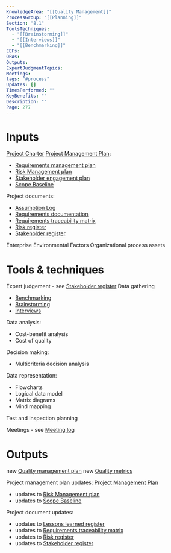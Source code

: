 ```yaml
---
KnowledgeArea: "[[Quality Management]]"
ProcessGroup: "[[Planning]]"
Section: "8.1"
ToolsTechniques:
  - "[[Brainstorming]]"
  - "[[Interviews]]"
  - "[[Benchmarking]]"
EEFs:
OPAs:
Outputs:
ExpertJudgmentTopics:
Meetings:
tags: "#process"
Updates: []
TimesPerformed: ""
KeyBenefits: ""
Description: ""
Page: 277
---
```

# Inputs
[Project Charter](Project%20Charter.md)
[Project Management Plan](Project%20Management%20Plan.md):
* [Requirements management plan](Requirements%20management%20plan.md)
* [Risk Management plan](Risk%20Management%20plan.md)
* [Stakeholder engagement plan](Stakeholder%20engagement%20plan.md)
* [Scope Baseline](Scope%20Baseline.md)

Project documents:
* [Assumption Log](Assumption%20Log.md)
* [Requirements documentation](Requirements%20documentation.md)
* [Requirements traceability matrix](Requirements%20traceability%20matrix.md)
* [Risk register](Risk%20register.md)
* [Stakeholder register](Stakeholder%20register.md)

Enterprise Environmental Factors
Organizational process assets

# Tools & techniques
Expert judgement - see [Stakeholder register](Stakeholder%20register.md)
Data gathering
* [Benchmarking](Benchmarking.md)
* [Brainstorming](Brainstorming.md)
* [Interviews](Interviews.md)

Data analysis:
* Cost-benefit analysis
* Cost of quality

Decision making:
* Multicriteria decision analysis

Data representation:
* Flowcharts
* Logical data model
* Matrix diagrams
* Mind mapping

Test and inspection planning

Meetings - see [Meeting log](Meeting%20log.md)
# Outputs
new [Quality management plan](Quality%20management%20plan.md)
new [Quality metrics](Quality%20metrics.md)

Project management plan updates: [Project Management Plan](Project%20Management%20Plan.md)
* updates to [Risk Management plan](Risk%20Management%20plan.md)
* updates to [Scope Baseline](Scope%20Baseline.md)


Project document updates:
* updates to [Lessons learned register](Lessons%20learned%20register.md)
* updates to [Requirements traceability matrix](Requirements%20traceability%20matrix.md)
* updates to [Risk register](Risk%20register.md)
* updates to [Stakeholder register](Stakeholder%20register.md)


